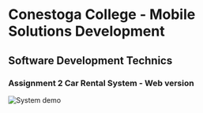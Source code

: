 # Conestoga College - Mobile Solutions Development
## Software Development Technics
### Assignment 2 Car Rental System - Web version
![System demo](screenshot.gif)
